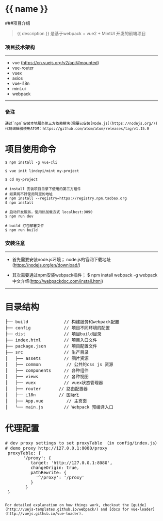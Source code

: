 # {{ name }}

###项目介绍
> {{ description }}
>  是基于webpack + vue2 + MintUI 开发的前端项目


### 项目技术架构

***
*  vue  (https://cn.vuejs.org/v2/api/#mounted)
*  vue-router
*  vuex
*  axios
*  vue-i18n
*  mint.ui
*  webpack
***

### 备注
```
通过`npm`安装本地服务第三方依赖模块(需要已安装[Node.js](https://nodejs.org/))
代码编辑器使用ATOM：https://github.com/atom/atom/releases/tag/v1.15.0

```
# 项目使用命令

``` 
$ npm install -g vue-cli

$ vue init lindeyi/mint my-project

$ cd my-project

# install 安装项目目录下使用的第三方组件
# 如果网不好使用阿里的地址
# npm install --registry=https://registry.npm.taobao.org
$ npm install

# 启动开发服务，使用热加载方式 localhost:9090
$ npm run dev

# build 打包部署文件
$ npm run build

```
### 安装注意
***
* 首先需要安装node.js环境；
node.js的官网下载地址(https://nodejs.org/en/download/)

* 其次需要通过npm安装webpack插件；
$ npm install webpack -g
webpack中文介绍(http://webpackdoc.com/install.html)

***
# 目录结构
<pre>
├── build              // 构建服务和webpack配置
├── config             // 项目不同环境的配置
├── dist               // 项目build目录
├── index.html         // 项目入口文件
├── package.json       // 项目配置文件
├── src                // 生产目录
│   ├── assets         // 图片资源
│   ├── common          // 公共的css js 资源
│   ├── components     // 各种组件
│   ├── views          // 各种视图
│   ├── vuex           // vuex状态管理器
│   ├── router		 // 路由配置器
│   ├── i18n		 // 国际化
│   ├── App.vue         // 主页面 
│   └── main.js        // Webpack 预编译入口
</pre>

# 代理配置
<pre>
# dev proxy settings to set proxyTable （in config/index.js）
# demo proxy http://127.0.0.1:8080/proxy
 proxyTable: {
       '/proxy': {
          target: 'http://127.0.0.1:8080',
          changeOrigin: true,
          pathRewrite: {
            '^/proxy': '/proxy'
          }
        }
 }
</pre>
 ```

For detailed explanation on how things work, checkout the [guide](http://vuejs-templates.github.io/webpack/) and [docs for vue-loader](http://vuejs.github.io/vue-loader).
